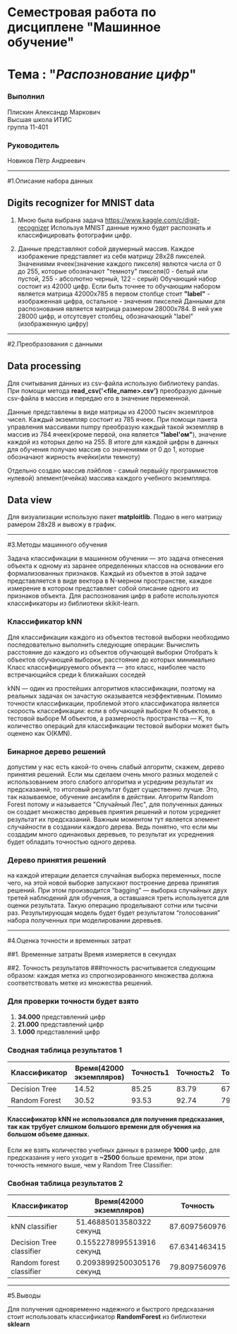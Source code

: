 # Семестровая работа по дисциплене "Машинное обучение"

# Тема : "_Распознование цифр_"

### Выполнил
Плискин Александр Маркович  
Высшая школа ИТИС  
группа 11-401
### Руководитель
Новиков Пётр Андреевич

________________________________________

#1.Описание набора данных

## Digits recognizer for MNIST data

1. Мною была выбрана задача https://www.kaggle.com/c/digit-recognizer
Используя MNIST данные нужно будет распознать и классифицировать фотографии цифр.

2. Данные представляют собой двумерный массив. Каждое изображение представляет из себя матрицу 28х28 пикселей.
Значениями ячеек(значение каждого пикселя) явлются числа от 0 до 255, которые обозначают "темноту" пикселя(0 - белый или пустой, 255 - абсолютно черный, 122 - серый)
Обучающий набор состоит из 42000 цифр. Если быть точнее то обучающим набором является матрица 42000х785
в первом столбце стоит **"label"** - изображенная цифра, остальное - значения пикселей
Данными для распознования является матрица размером 28000х784. В ней уже 28000 цифр, и отсутсвует столбец, обозначающий "label"(изображенную цифру)

________________________________________

#2.Преобразования с данными

## Data processing

 Для считывания данных из csv-файла использую библиотеку pandas.
 При помощи метода **read_csv('<file_name>.csv')** преобразую данные csv-файла в массив и передаю его в значение переменной.

 Данные представлены в виде матрицы из 42000 тысяч экземплров чисел.
 Каждый экземпляр состоит из 785 ячеек.
 При помощи пакета управления массивами numpy преобразую каждый такой экземпляр в массив из 784 ячеек(кроме первой, она является **"label'ом"**), 
 значение каждой из которых делю на 255.
 В итоге для каждой цифры в данных для обучения получаю массив со значениями от 0 до 1, которые обозначают жирность ячейки(или темноту)

 Отдельно создаю массив лэйблов - самый первый(у программистов нулевой) элемент(ячейка) массива каждого учебного экземпляра.


## Data view

 Для визуализации использую пакет **matploitlib**. Подаю в него матрицу рамером 28х28 и вывожу в график.

________________________________________

#3.Методы машинного обучения

Задача классификации в машинном обучении — это задача отнесения объекта к одному из заранее определенных классов на основании его формализованных признаков. Каждый из объектов в этой задаче представляется в виде вектора в N-мерном пространстве, каждое измерение в котором представляет собой описание одного из признаков объекта.
Для распознования цифр в работе используются классификаторы из библиотеки skikit-learn.

### Классификатор kNN

Для классификации каждого из объектов тестовой выборки необходимо последовательно выполнить следующие операции:
Вычислить расстояние до каждого из объектов обучающей выборки
Отобрать k объектов обучающей выборки, расстояние до которых минимально
Класс классифицируемого объекта — это класс, наиболее часто встречающийся среди k ближайших соседей

kNN — один из простейших алгоритмов классификации, поэтому на реальных задачах он зачастую оказывается неэффективным. Помимо точности классификации, проблемой этого классификатора является скорость классификации: если в обучающей выборке N объектов, в тестовой выборе M объектов, а размерность пространства — K, то количество операций для классификации тестовой выборки может быть оценено как O(K*M*N).


### Бинарное дерево решений

допустим у нас есть какой-то очень слабый алгоритм, скажем, дерево принятия решений. 
Если мы сделаем очень много разных моделей с использованием этого слабого алгоритма и усредним результат их предсказаний, то итоговый результат будет существенно лучше. 
Это, так называемое, обучение ансамбля в действии. 
Алгоритм Random Forest потому и называется "Случайный Лес", 
для полученных данных он создает множество деревьев приятия решений и потом усредняет результат их предсказаний. 
Важным моментом тут является элемент случайности в создании каждого дерева. 
Ведь понятно, что если мы создадим много одинаковых деревьев, то результат их усреднения будет обладать точностью одного дерева.


### Дерево принятия решений

на каждой итерации делается случайная выборка переменных, после чего,
на этой новой выборке запускают построение дерева принятия решений.
При этом производится “bagging” — выборка случайных двух третей наблюдений для обучения,
а оставшаяся треть используется для оценки результата. Такую операцию проделывают сотни или тысячи раз.
Результирующая модель будет будет результатом “голосования” набора полученных при моделировании деревьев.




________________________________________

#4.Оценка точности и временных затрат

##1. Временные затраты
Время измеряется в секундах

##2. Точность результатов
###точность расчитывается следующим образом:
 каждая метка из спрогнозированного множества должна соответствовать метке из множества решений.

### Для проверки точности будет взято

1. **34.000** представлений цифр
2. **21.000** представлений цифр
3. **1.000** представлений цифр

### Сводная таблица результатов 1

|Классификатор|Время(42000 экземпляров)|Точность1|Точность2|Точность3|
|---|---|---|---|---|
|Decision Tree|14.52|85.25|83.79|67.63|
|Random Forest|30.52|93.53|92.74|79.81|

#### Классификатор kNN не использовался для получения предсказания, так как трубует слишком большого времени для обучения на большом объеме данных.
Если же взять количество учебных данных в размере **1000** цифр, для предсказания у него уходит в **~2500** больше времени, при этом точность немного выше, чем у Random Tree Classifier:

### Свобная таблица результатов 2

|Классификатор|Время(42000 экземпляров)|Точность|
|---|---|---|
kNN classifier| 51.46885013580322 секунд | 87.6097560976
Decision Tree classifier| 0.1552278995513916 секунд | 67.6341463415
Random forest classifier| 0.20938992500305176 секунд | 79.8097560976


    
________________________________________

#5.Выводы

Для получения одновременно надежного и быстрого предсказания стоит использовать классификатор **RandomFоrest** из библиотеки **sklearn**